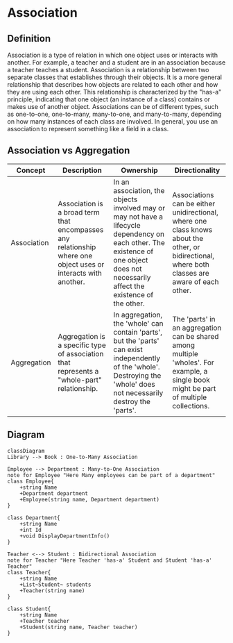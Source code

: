 ﻿# Association

## Definition

Association is a type of relation in which one object uses or interacts with another. For example, a teacher and a student
are in an association because a teacher teaches a student. Association is a relationship between two separate classes that
establishes through their objects. It is a more general relationship that describes how objects are related to each other
and how they are using each other. This relationship is characterized by the "has-a" principle, indicating that one object
(an instance of a class) contains or makes use of another object. Associations can be of different types, such as one-to-one,
one-to-many, many-to-one, and many-to-many, depending on how many instances of each class are involved.
In general, you use an association to represent something like a field in a class.

## Association vs Aggregation

| Concept      | Description                                                                                     | Ownership                                                                 | Directionality                                                                 |
|--------------|-------------------------------------------------------------------------------------------------|---------------------------------------------------------------------------|--------------------------------------------------------------------------------|
| Association  | Association is a broad term that encompasses any relationship where one object uses or interacts with another. | In an association, the objects involved may or may not have a lifecycle dependency on each other. The existence of one object does not necessarily affect the existence of the other. | Associations can be either unidirectional, where one class knows about the other, or bidirectional, where both classes are aware of each other. |
| Aggregation  | Aggregation is a specific type of association that represents a "whole-part" relationship. | In aggregation, the 'whole' can contain 'parts', but the 'parts' can exist independently of the 'whole'. Destroying the 'whole' does not necessarily destroy the 'parts'. | The 'parts' in an aggregation can be shared among multiple 'wholes'. For example, a single book might be part of multiple collections. |

## Diagram

```mermaid
classDiagram
Library --> Book : One-to-Many Association

Employee --> Department : Many-to-One Association
note for Employee "Here Many employees can be part of a department"
class Employee{
    +string Name
    +Department department
    +Employee(string name, Department department)
}

class Department{
    +string Name
    +int Id
    +void DisplayDepartmentInfo()
}

Teacher <--> Student : Bidirectional Association
note for Teacher "Here Teacher 'has-a' Student and Student 'has-a' Teacher"
class Teacher{
    +string Name
    +List~Student~ students
    +Teacher(string name)
}

class Student{
    +string Name
    +Teacher teacher
    +Student(string name, Teacher teacher)
}
```
